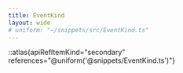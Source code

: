 ```yaml
---
title: EventKind
layout: wide
# uniform: "~/snippets/src/EventKind.ts"
---
```



::atlas{apiRefItemKind="secondary" references="@uniform('@snippets/EventKind.ts')"}
